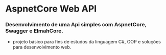 # AspnetCore Web API

### Desenvolvimento de uma Api simples com AspnetCore, Swagger e ElmahCore.

- projeto básico para fins de estudos da linguagem C#, OOP e soluções para desenvolvimento web.


